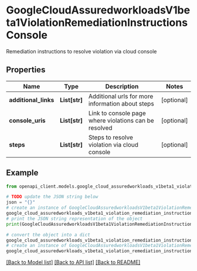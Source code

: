 # GoogleCloudAssuredworkloadsV1beta1ViolationRemediationInstructionsConsole

Remediation instructions to resolve violation via cloud console

## Properties

Name | Type | Description | Notes
------------ | ------------- | ------------- | -------------
**additional_links** | **List[str]** | Additional urls for more information about steps | [optional] 
**console_uris** | **List[str]** | Link to console page where violations can be resolved | [optional] 
**steps** | **List[str]** | Steps to resolve violation via cloud console | [optional] 

## Example

```python
from openapi_client.models.google_cloud_assuredworkloads_v1beta1_violation_remediation_instructions_console import GoogleCloudAssuredworkloadsV1beta1ViolationRemediationInstructionsConsole

# TODO update the JSON string below
json = "{}"
# create an instance of GoogleCloudAssuredworkloadsV1beta1ViolationRemediationInstructionsConsole from a JSON string
google_cloud_assuredworkloads_v1beta1_violation_remediation_instructions_console_instance = GoogleCloudAssuredworkloadsV1beta1ViolationRemediationInstructionsConsole.from_json(json)
# print the JSON string representation of the object
print(GoogleCloudAssuredworkloadsV1beta1ViolationRemediationInstructionsConsole.to_json())

# convert the object into a dict
google_cloud_assuredworkloads_v1beta1_violation_remediation_instructions_console_dict = google_cloud_assuredworkloads_v1beta1_violation_remediation_instructions_console_instance.to_dict()
# create an instance of GoogleCloudAssuredworkloadsV1beta1ViolationRemediationInstructionsConsole from a dict
google_cloud_assuredworkloads_v1beta1_violation_remediation_instructions_console_from_dict = GoogleCloudAssuredworkloadsV1beta1ViolationRemediationInstructionsConsole.from_dict(google_cloud_assuredworkloads_v1beta1_violation_remediation_instructions_console_dict)
```
[[Back to Model list]](../README.md#documentation-for-models) [[Back to API list]](../README.md#documentation-for-api-endpoints) [[Back to README]](../README.md)


